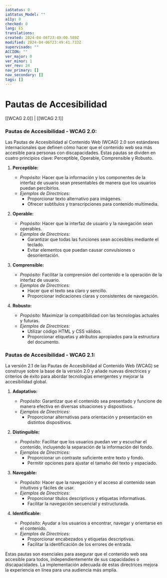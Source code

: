 ```yaml
---
iaStatus: 0
iaStatus_Model: ""
a11y: 0
checked: 0
lang: ES
translations: 
created: 2024-04-06T23:49:00.589Z
modified: 2024-04-06T23:49:41.733Z
supervisado: ""
ACCION: ""
ver_major: 0
ver_minor: 1
ver_rev: 24
nav_primary: []
nav_secondary: []
tags: []
---
```

# Pautas de Accesibilidad

[[WCAG 2.0]] | [[WCAG 2.1]]

### Pautas de Accesibilidad - WCAG 2.0:

Las Pautas de Accesibilidad al Contenido Web (WCAG) 2.0 son estándares internacionales que definen cómo hacer que el contenido web sea más accesible para personas con discapacidades. Estas pautas se dividen en cuatro principios clave: Perceptible, Operable, Comprensible y Robusto.

1. **Perceptible:**
   - *Propósito:* Hacer que la información y los componentes de la interfaz de usuario sean presentables de manera que los usuarios puedan percibirlos.
   - *Ejemplos de Directrices:*
     - Proporcionar texto alternativo para imágenes.
     - Ofrecer subtítulos y transcripciones para contenido multimedia.

2. **Operable:**
   - *Propósito:* Hacer que la interfaz de usuario y la navegación sean operables.
   - *Ejemplos de Directrices:*
     - Garantizar que todas las funciones sean accesibles mediante el teclado.
     - Evitar elementos que puedan causar convulsiones o desorientación.

3. **Comprensible:**
   - *Propósito:* Facilitar la comprensión del contenido e la operación de la interfaz de usuario.
   - *Ejemplos de Directrices:*
     - Hacer que el texto sea claro y sencillo.
     - Proporcionar indicaciones claras y consistentes de navegación.

4. **Robusto:**
   - *Propósito:* Maximizar la compatibilidad con las tecnologías actuales y futuras.
   - *Ejemplos de Directrices:*
     - Utilizar código HTML y CSS válidos.
     - Proporcionar etiquetas y atributos apropiados para la estructura del documento.

### Pautas de Accesibilidad - WCAG 2.1:

La versión 2.1 de las Pautas de Accesibilidad al Contenido Web (WCAG) se construye sobre la base de la versión 2.0 y añade nuevas directrices y criterios de éxito para abordar tecnologías emergentes y mejorar la accesibilidad global.

1. **Adaptativo:**
   - *Propósito:* Garantizar que el contenido sea presentado y funcione de manera efectiva en diversas situaciones y dispositivos.
   - *Ejemplos de Directrices:*
     - Proporcionar alternativas para orientación y presentación en distintos dispositivos.

2. **Distinguible:**
   - *Propósito:* Facilitar que los usuarios puedan ver y escuchar el contenido, incluyendo la separación de la información del fondo.
   - *Ejemplos de Directrices:*
     - Proporcionar un contraste suficiente entre texto y fondo.
     - Permitir opciones para ajustar el tamaño del texto y espaciado.

3. **Navegable:**
   - *Propósito:* Hacer que la navegación y el acceso al contenido sean intuitivos y fáciles de usar.
   - *Ejemplos de Directrices:*
     - Proporcionar títulos descriptivos y etiquetas informativas.
     - Facilitar la navegación secuencial y estructurada.

4. **Identificable:**
   - *Propósito:* Ayudar a los usuarios a encontrar, navegar y orientarse en el contenido.
   - *Ejemplos de Directrices:*
     - Proporcionar encabezados y etiquetas descriptivas.
     - Facilitar la identificación de los errores de entrada.

Estas pautas son esenciales para asegurar que el contenido web sea accesible para todos, independientemente de sus capacidades o discapacidades. La implementación adecuada de estas directrices mejora la experiencia en línea para una audiencia más amplia.